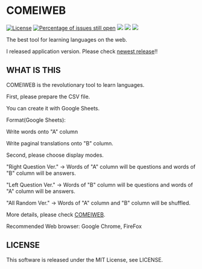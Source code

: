 # COMEIWEB
[![License](http://img.shields.io/badge/license-MIT-lightgrey.svg?style=flat
)](http://mit-license.org)
[![Percentage of issues still open](http://isitmaintained.com/badge/open/K-Rintaro/COMEIWEB.svg)](http://isitmaintained.com/project/K-Rintaro/COMEIWEB "Percentage of issues still open")
<img src="https://img.shields.io/badge/Javascript-276DC3.svg?logo=javascript&style=flat">
<img src="https://img.shields.io/badge/-CSS3-1572B6.svg?logo=css3&style=flat">
<img src="https://img.shields.io/badge/-HTML5-333.svg?logo=html5&style=flat">

The best tool for learning languages on the web.

I released application version. Please check [newest release](https://github.com/K-Rintaro/COMEIWEB/releases/tag/v1.0.0)!!

## WHAT IS THIS
COMEIWEB is the revolutionary tool to learn languages.

First, please prepare the CSV file.

You can create it with Google Sheets.

Format(Google Sheets):

Write words onto  "A" column

Write paginal translations onto "B" column.

Second, please choose display modes.

"Right Question Ver." → Words of "A" column will be questions and words of "B" column will be answers.

"Left Question Ver." → Words of "B" column will be questions and words of "A" column will be answers.

"All Random Ver." → Words of "A" column and "B" column will be shuffled.


More details, please check [COMEIWEB](https://k-rintaro.github.io/COMEIWEB).

Recommended Web browser: Google Chrome, FireFox

## LICENSE
This software is released under the MIT License, see LICENSE.


